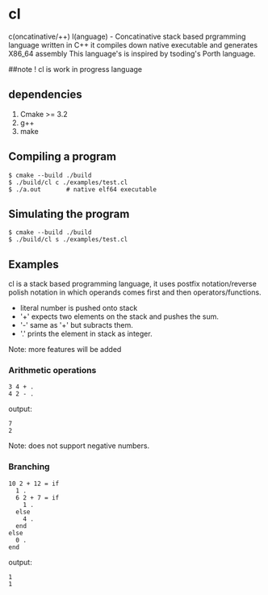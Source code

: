 # cl

c(oncatinative/++) l(anguage) - Concatinative stack based prgramming language written in C++
it compiles down native executable and generates X86_64 assembly
This language's is inspired by tsoding's Porth language.


##note
! cl is work in progress language

## dependencies

1. Cmake >= 3.2
1. g++
1. make

## Compiling a program

```console
$ cmake --build ./build
$ ./build/cl c ./examples/test.cl
$ ./a.out       # native elf64 executable
```

## Simulating the program

```console
$ cmake --build ./build
$ ./build/cl s ./examples/test.cl
```

## Examples

cl is a stack based programming language, it uses postfix
notation/reverse polish notation in which operands comes
first and then operators/functions.

-   literal number is pushed onto stack
-   '+' expects two elements on the stack and pushes the sum.
-   '-' same as '+' but subracts them.
-   '.' prints the element in stack as integer.

Note: more features will be added

### Arithmetic operations
```code
3 4 + .
4 2 - .
```
output:
```console
7
2
```
Note: does not support negative numbers.

### Branching
```code
10 2 + 12 = if
  1 .
  6 2 + 7 = if
    1 .
  else
    4 .
  end
else
  0 .
end
```
output:
```console
1
1
```

